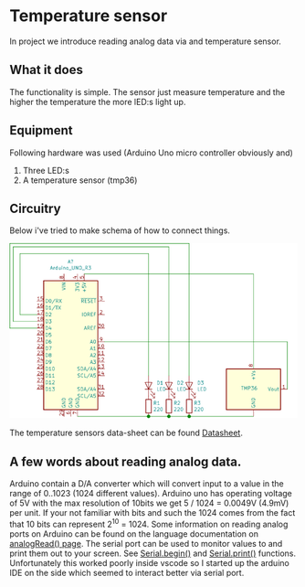 # Temperature sensor

In project we introduce reading analog data via and temperature sensor.

## What it does
The functionality is simple. The  sensor just measure temperature and the higher the temperature the more lED:s light up. 

## Equipment
Following hardware was used (Arduino Uno micro controller obviously and)

1. Three LED:s 
2. A temperature sensor (tmp36) 

## Circuitry

Below i've tried to make schema of how to connect things.

![circuitry](temprature.svg)

The temperature sensors data-sheet can be found [Datasheet](https://www.arduino.cc/en/uploads/Main/TemperatureSensor.pdf).


## A few words about reading analog data.
Arduino contain a D/A converter which will convert 
input to a value in the range of 0..1023 (1024 different values).
Arduino uno has operating voltage of 5V with the max resolution of 10bits we get 5 / 1024 = 0.0049V (4.9mV) per unit. If your not familiar with bits and such the 1024 comes from the fact that 10 bits can represent 2<sup>10</sup> = 1024. Some information on reading analog ports on Arduino can be found on the language documentation on [analogRead() page](https://www.arduino.cc/reference/en/language/functions/analog-io/analogread/). The serial port can be used to monitor values to and print them out to your screen. See [Serial.begin()](https://www.arduino.cc/reference/en/language/functions/communication/serial/begin/) and [Serial.print()](https://www.arduino.cc/reference/en/language/functions/communication/serial/print/) functions. Unfortunately this worked poorly inside vscode so I started up the arduino IDE on the side which seemed to interact better via serial port.


   



